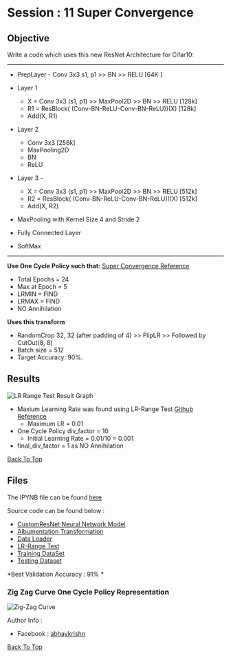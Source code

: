 # Session : 11                  Super Convergence

## Objective

Write a code which uses this new ResNet Architecture for Cifar10:

---
- PrepLayer - Conv 3x3 s1, p1 >> BN >> RELU [64K ]

- Layer 1 
   * X = Conv 3x3 (s1, p1) >> MaxPool2D >> BN >> RELU [128k]
   * R1 = ResBlock( (Conv-BN-ReLU-Conv-BN-ReLU))(X) [128k] 
   * Add(X, R1)

- Layer 2 
   * Conv 3x3 [256k]
   * MaxPooling2D
   * BN
   * ReLU

- Layer 3 -
    * X = Conv 3x3 (s1, p1) >> MaxPool2D >> BN >> RELU [512k]
    * R2 = ResBlock( (Conv-BN-ReLU-Conv-BN-ReLU))(X) [512k]
    * Add(X, R2)

- MaxPooling with Kernel Size 4 and Stride 2
- Fully Connected Layer 
- SoftMax

---

**Use One Cycle Policy such that:**  [Super Convergence Reference](https://arxiv.org/pdf/1708.07120.pdf)
- Total Epochs = 24
- Max at Epoch = 5
- LRMIN = FIND
- LRMAX = FIND
- NO Annihilation
 
 **Uses this transform**
 - RandomCrop 32, 32 (after padding of 4) >> FlipLR >> Followed by CutOut(8, 8)
 - Batch size = 512
 - Target Accuracy: 90%.


## Results 
![LR Range Test Result Graph](https://github.com/jagatabhay/TSAI/blob/master/S11/LR-Range%20Test%20Result%20Graph.PNG)

- Maxium Learning Rate was found using LR-Range Test [Github Reference](https://github.com/davidtvs/pytorch-lr-finder/blob/master/torch_lr_finder/lr_finder.py)
  * Maximum LR = 0.01
- One Cycle Policy div_factor = 10
  * Initial Learning Rate = 0.01/10 = 0.001
- final_div_factor = 1 as NO Annihilation
 
 [Back To Top](##Objective)
 
 ## Files
 The IPYNB file can be found [here](https://github.com/jagatabhay/TSAI/blob/master/S11/S11_Assignment.ipynb)
 
 Source code can be found below :
  * [CustomResNet Neural Network Model](https://github.com/jagatabhay/TSAI/blob/master/S11/CustomResNet.py)
  * [Albumentation Transformation](https://github.com/jagatabhay/TSAI/blob/master/S11/albumentationstransform.py)
  * [Data Loader](https://github.com/jagatabhay/TSAI/blob/master/S11/dataloader.py)
  * [LR-Range Test](https://github.com/jagatabhay/TSAI/blob/master/S11/LRScheduler.py)
  * [Training DataSet](https://github.com/jagatabhay/TSAI/blob/master/S11/LRScheduler.py)
  * [Testing Dataset](https://github.com/jagatabhay/TSAI/blob/master/S11/traindataset.py)
  
 
 *Best Validation Accuracy : 91%  *
 

### Zig Zag Curve  One Cycle Policy Representation
   ![Zig-Zag Curve](https://github.com/jagatabhay/TSAI/blob/master/S11/S11_Figure.png)



Author Info :
- Facebook : [abhaykrishn](https://www.facebook.com/abhaykrishn)


[Back To Top](##Objective)
